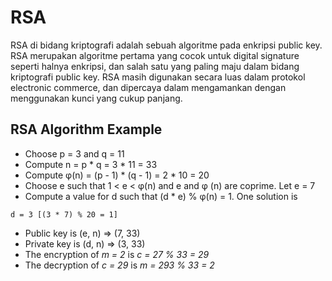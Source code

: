 # RSA
RSA di bidang kriptografi adalah sebuah algoritme pada enkripsi public key. RSA merupakan algoritme pertama yang cocok untuk digital signature seperti halnya enkripsi, dan salah satu yang paling maju dalam bidang kriptografi public key. RSA masih digunakan secara luas dalam protokol electronic commerce, dan dipercaya dalam mengamankan dengan menggunakan kunci yang cukup panjang.

## RSA Algorithm Example

-   Choose p = 3 and q = 11
-   Compute n = p * q = 3 * 11 = 33
-   Compute φ(n) = (p - 1) * (q - 1) = 2 * 10 = 20
-   Choose e such that 1 < e < φ(n) and e and φ (n) are coprime. Let e = 7
-   Compute a value for d such that (d * e) % φ(n) = 1. One solution is 
```
d = 3 [(3 * 7) % 20 = 1]
```

-   Public key is (e, n) => (7, 33)
-   Private key is (d, n) => (3, 33)
-   The encryption of _m = 2_ is _c = 27 % 33 = 29_
-   The decryption of _c = 29_ is _m = 293 % 33 = 2_
